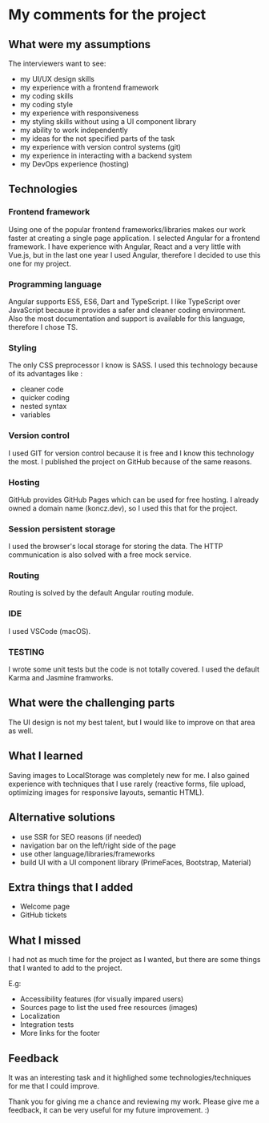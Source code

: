 # My comments for the project

## What were my assumptions

The interviewers want to see:

- my UI/UX design skills
- my experience with a frontend framework
- my coding skills
- my coding style
- my experience with responsiveness
- my styling skills without using a UI component library
- my ability to work independently
- my ideas for the not specified parts of the task
- my experience with version control systems (git)
- my experience in interacting with a backend system
- my DevOps experience (hosting)

## Technologies

### Frontend framework

Using one of the popular frontend frameworks/libraries makes our work faster at creating a single page application.
I selected Angular for a frontend framework. I have experience with Angular, React and a very little with Vue.js, but in the last one year I used Angular, therefore I decided to use this one for my project.

### Programming language

Angular supports ES5, ES6, Dart and TypeScript. I like TypeScript over JavaScript because it provides a safer and cleaner coding environment. Also the most documentation and support is available for this language, therefore I chose TS.

### Styling

The only CSS preprocessor I know is SASS. I used this technology because of its advantages like :

- cleaner code
- quicker coding
- nested syntax
- variables

### Version control

I used GIT for version control because it is free and I know this technology the most. I published the project on GitHub because of the same reasons.

### Hosting

GitHub provides GitHub Pages which can be used for free hosting. I already owned a domain name (koncz.dev), so I used this that for the project.

### Session persistent storage

I used the browser's local storage for storing the data. The HTTP communication is also solved with a free mock service.

### Routing

Routing is solved by the default Angular routing module.

### IDE

I used VSCode (macOS).

### TESTING

I wrote some unit tests but the code is not totally covered. I used the default Karma and Jasmine framworks.

## What were the challenging parts

The UI design is not my best talent, but I would like to improve on that area as well.

## What I learned

Saving images to LocalStorage was completely new for me. I also gained experience with techniques that I use rarely (reactive forms, file upload, optimizing images for responsive layouts, semantic HTML).

## Alternative solutions

- use SSR for SEO reasons (if needed)
- navigation bar on the left/right side of the page
- use other language/libraries/frameworks
- build UI with a UI component library (PrimeFaces, Bootstrap, Material)

## Extra things that I added

- Welcome page
- GitHub tickets

## What I missed

I had not as much time for the project as I wanted, but there are some things that I wanted to add to the project.

E.g:

- Accessibility features (for visually impared users)
- Sources page to list the used free resources (images)
- Localization
- Integration tests
- More links for the footer

## Feedback

It was an interesting task and it highlighed some technologies/techniques for me that I could improve.

Thank you for giving me a chance and reviewing my work. Please give me a feedback, it can be very useful for my future improvement. :)
